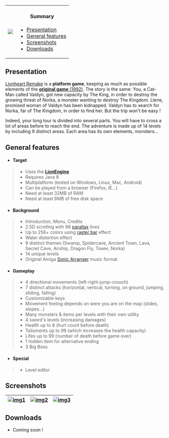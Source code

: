 <table>
    <tr>
        <td>
            <a href="http://www.b3dgs.com/v6/page.php?lang=en&section=lionheart_remake" border="1"><img src="http://www.b3dgs.com/v6/projects/lionheart_remake/lionheart_remake.jpg"/></a>
        </td>
        <td>
            <h4 align="center">Summary</h4>
            <div align="left">
                <ul>
                    <li><a href="#presentation">Presentation</a></li>
                    <li><a href="#general-features">General features</a></li>
                    <li><a href="#screenshots">Screenshots</a></li>
                    <li><a href="#downloads">Downloads</a></li>
                </ul>
            </div>
        </td>
    </tr>
</table>

## Presentation

[Lionheart Remake](http://www.b3dgs.com/v6/page.php?lang=en&section=lionheart_remake) is a __platform game__, keeping as much as possible elements of the [__original game__ (1992)](http://hol.abime.net/894).
The story is the same: You, a Cat-Man called Valdyn, got new capacity by The King, in order to destroy the growing threat of Norka, a monster wanting to destroy The Kingdom.
Llene, promised woman of Valdyn has been kidnapped. Valdyn has to search for Norka, far of The Kingdom, in order to find her.
But the trip won't be easy !

Indeed, your long tour is divided into several parts.
You will have to cross a lot of areas before to reach the end.
The adventure is made up of 14 levels by including 9 distinct areas.
Each area has its own elements, monsters...

## General features

* #### __Target__
>  * Uses the [__LionEngine__](http://www.b3dgs.com/v6/page.php?lang=en&section=lionengine)
>  * Requires Java 8
>  * Multiplatform (tested on Windows, Linux, Mac, Android)
>  * Can be played from a browser (Firefox, IE...)
>  * Need at least 32MB of RAM
>  * Need at least 6MB of free disk space

* #### __Background__
>  * Introduction, Menu, Credits
>  * 2.5D scrolling with 96 [parallax](http://en.wikipedia.org/wiki/Parallax) lines
>  * Up to 256+ colors using [raster bar](http://en.wikipedia.org/wiki/Raster_bar) effect
>  * Water distortion effect
>  * 9 distinct themes (Swamp, Spidercave, Ancient Town, Lava, Secret Cave, Airship, Dragon Fly, Tower, Norka)
>  * 14 unique levels
>  * Original Amiga [Sonic Arranger](http://www.exotica.org.uk/wiki/Sonic_Arranger) music format

* #### __Gameplay__
>  * 4 directional movements (left-right-jump-crouch)
>  * 7 distinct attacks (horizontal, vertical, turning, on ground, jumping, sliding, falling)
>  * Customizable keys
>  * Movement feeling depends on were you are on the map (slides, slopes...)
>  * Many monsters & items per levels with their own utility
>  * 4 sword's levels (increasing damages)
>  * Health up to 8 (hurt count before death)
>  * Talisments up to 99 (which increases the health capacity)
>  * Lifes up to 99 (number of death before game over)
>  * 1 hidden item for alternative ending
>  * 3 Big Boss

* #### __Special__
>  * Level editor

## Screenshots

| [![img1](http://www.b3dgs.com/v6/projects/lionengine/screens/mini/1.png)](http://www.b3dgs.com/v6/projects/lionengine/screens/1.png) | [![img2](http://www.b3dgs.com/v6/projects/lionengine/screens/mini/2.png)](http://www.b3dgs.com/v6/projects/lionengine/screens/2.png) | [![img3](http://www.b3dgs.com/v6/projects/lionengine/screens/mini/3.png)](http://www.b3dgs.com/v6/projects/lionengine/screens/3.png)
--- | --- | ---

## Downloads

* Coming soon !
